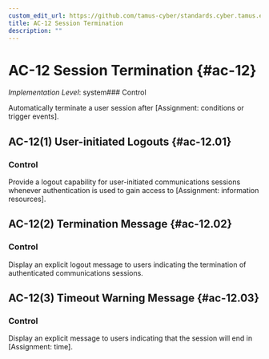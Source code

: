 ```yaml
---
custom_edit_url: https://github.com/tamus-cyber/standards.cyber.tamus.edu/tree/main/static/content/tamus.edu/TAMUS_profile.xml
title: AC-12 Session Termination
description: ""
---
```


# AC-12 Session Termination {#ac-12}

_Implementation Level_: system### Control

Automatically terminate a user session after [Assignment: conditions or trigger events].

## AC-12(1) User-initiated Logouts {#ac-12.01}

### Control

Provide a logout capability for user-initiated communications sessions whenever authentication is used to gain access to [Assignment: information resources].

## AC-12(2) Termination Message {#ac-12.02}

### Control

Display an explicit logout message to users indicating the termination of authenticated communications sessions.

## AC-12(3) Timeout Warning Message {#ac-12.03}

### Control

Display an explicit message to users indicating that the session will end in [Assignment: time].

